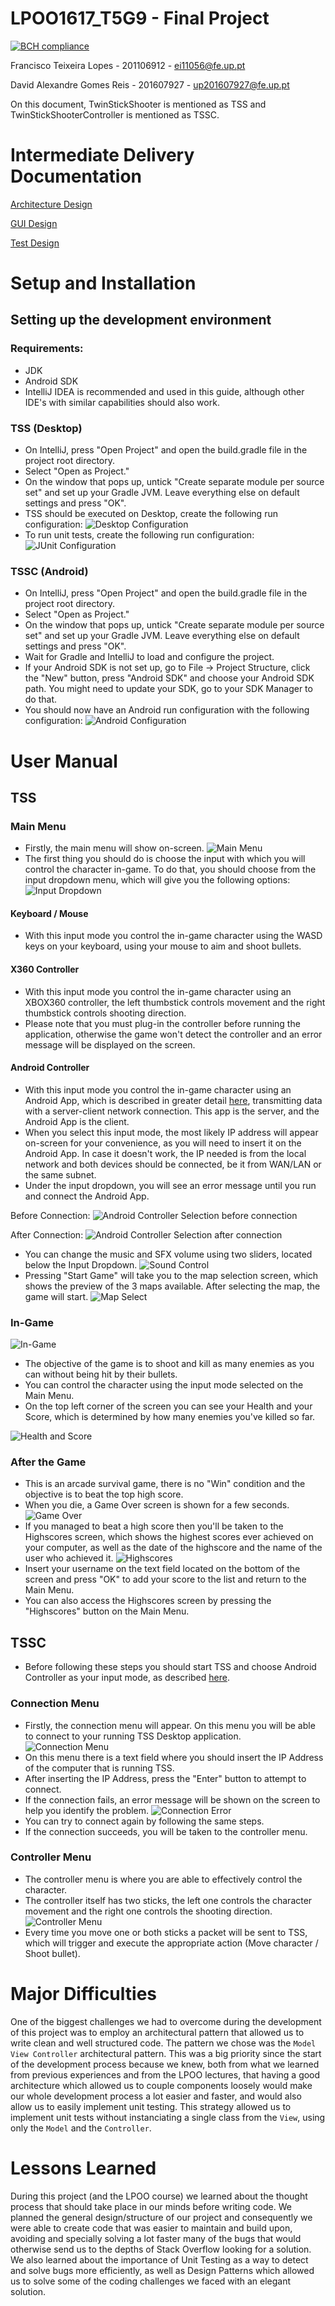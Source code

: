 # LPOO1617_T5G9 - Final Project
[![BCH compliance](https://bettercodehub.com/edge/badge/davidreis97/LPOO1617_T5G9?branch=master&token=4c896aa8e6f8e7d1f536652d1daba905df0a5acc)](https://bettercodehub.com/)

Francisco Teixeira Lopes - 201106912 - ei11056@fe.up.pt

David Alexandre Gomes Reis - 201607927 - up201607927@fe.up.pt

On this document, TwinStickShooter is mentioned as TSS and TwinStickShooterController is mentioned as TSSC.

# Intermediate Delivery Documentation

[Architecture Design](Docs/Intermediate/Architecture%20Design.pdf)

[GUI Design](Docs/Intermediate/GUI%20Design.pdf)

[Test Design](Docs/Intermediate/TestDesign.pdf)

# Setup and Installation
## Setting up the development environment
### Requirements:
- JDK
- Android SDK
- IntelliJ IDEA is recommended and used in this guide, although other IDE's with similar capabilities should also work.
 
### TSS (Desktop)
- On IntelliJ, press "Open Project" and open the build.gradle file in the project root directory.
- Select "Open as Project."
- On the window that pops up, untick "Create separate module per source set" and set up your Gradle JVM. Leave everything else on default settings and press "OK".
- TSS should be executed on Desktop, create the following run configuration:
![Desktop Configuration](Docs/Setup/desktop.png)
- To run unit tests, create the following run configuration:
![JUnit Configuration](Docs/Setup/junit.png)

### TSSC (Android)
- On IntelliJ, press "Open Project" and open the build.gradle file in the project root directory.
- Select "Open as Project."
- On the window that pops up, untick "Create separate module per source set" and set up your Gradle JVM. Leave everything else on default settings and press "OK".
- Wait for Gradle and IntelliJ to load and configure the project.
- If your Android SDK is not set up, go to File -> Project Structure, click the "New" button, press "Android SDK" and choose your Android SDK path. You might need to update your SDK, go to your SDK Manager to do that.
- You should now have an Android run configuration with the following configuration:
![Android Configuration](Docs/Setup/android.png)

# User Manual
## TSS
### Main Menu
- Firstly, the main menu will show on-screen.
![Main Menu](Docs/UserManualTSS/mainmenu.png)
- The first thing you should do is choose the input with which you will control the character in-game. To do that, you should choose from the input dropdown menu, which will give you the following options:
![Input Dropdown](Docs/UserManualTSS/inputdropdown.png)

#### Keyboard / Mouse
- With this input mode you control the in-game character using the WASD keys on your keyboard, using your mouse to aim and shoot bullets.

#### X360 Controller
- With this input mode you control the in-game character using an XBOX360 controller, the left thumbstick controls movement and the right thumbstick controls shooting direction.
- Please note that you must plug-in the controller before running the application, otherwise the game won't detect the controller and an error message will be displayed on the screen.

#### Android Controller
- With this input mode you control the in-game character using an Android App, which is described in greater detail [here](#tssc), transmitting data with a server-client network connection. This app is the server, and the Android App is the client.
- When you select this input mode, the most likely IP address will appear on-screen for your convenience, as you will need to insert it on the Android App. In case it doesn't work, the IP needed is from the local network and both devices should be connected, be it from WAN/LAN or the same subnet.
- Under the input dropdown, you will see an error message until you run and connect the Android App.

Before Connection:
![Android Controller Selection before connection](Docs/UserManualTSS/androidbefore.png)

After Connection:
![Android Controller Selection after connection](Docs/UserManualTSS/androidafter.png)

- You can change the music and SFX volume using two sliders, located below the Input Dropdown.
![Sound Control](Docs/UserManualTSS/soundcontrol.png)
- Pressing "Start Game" will take you to the map selection screen, which shows the preview of the 3 maps available. After selecting the map, the game will start.
![Map Select](Docs/UserManualTSS/mapselect.png)

### In-Game
![In-Game](Docs/UserManualTSS/ingame.png)
- The objective of the game is to shoot and kill as many enemies as you can without being hit by their bullets.
- You can control the character using the input mode selected on the Main Menu.
- On the top left corner of the screen you can see your Health and your Score, which is determined by how many enemies you've killed so far.

![Health and Score](Docs/UserManualTSS/healthscore.png)
### After the Game
- This is an arcade survival game, there is no "Win" condition and the objective is to beat the top high score.
- When you die, a Game Over screen is shown for a few seconds.
![Game Over](Docs/UserManualTSS/gameover.png)
- If you managed to beat a high score then you'll be taken to the Highscores screen, which shows the highest scores ever achieved on your computer, as well as the date of the highscore and the name of the user who achieved it.
![Highscores](Docs/UserManualTSS/highscores.png)
- Insert your username on the text field located on the bottom of the screen and press "OK" to add your score to the list and return to the Main Menu.
- You can also access the Highscores screen by pressing the "Highscores" button on the Main Menu.

## TSSC
- Before following these steps you should start TSS and choose Android Controller as your input mode, as described [here](#tss).

### Connection Menu
- Firstly, the connection menu will appear. On this menu you will be able to connect to your running TSS Desktop application.
![Connection Menu](Docs/UserManualTSSC/connectionmenu.png)
- On this menu there is a text field where you should insert the IP Address of the computer that is running TSS.
- After inserting the IP Address, press the "Enter" button to attempt to connect.
- If the connection fails, an error message will be shown on the screen to help you identify the problem.
![Connection Error](Docs/UserManualTSSC/connectionerror.png)
- You can try to connect again by following the same steps.
- If the connection succeeds, you will be taken to the controller menu.

### Controller Menu
- The controller menu is where you are able to effectively control the character.
- The controller itself has two sticks, the left one controls the character movement and the right one controls the shooting direction.
![Controller Menu](Docs/UserManualTSSC/controllermenu.png)
- Every time you move one or both sticks a packet will be sent to TSS, which will trigger and execute the appropriate action (Move character / Shoot bullet).

# Major Difficulties

One of the biggest challenges we had to overcome during the development of this project was to employ an architectural pattern that allowed us to write clean and well structured code. The pattern we chose was the `Model View Controller` architectural pattern. This was a big priority since the start of the development process because we knew, both from what we learned from previous experiences and from the LPOO lectures, that having a good architecture which allowed us to couple components loosely would make our whole development process a lot easier and faster, and would also allow us to easily implement unit testing. This strategy allowed us to implement unit tests without instanciating a single class from the `View`, using only the `Model` and the `Controller`.

# Lessons Learned

During this project (and the LPOO course) we learned about the thought process that should take place in our minds before writing code. We planned the general design/structure of our project and consequently we were able to create code that was easier to maintain and build upon, avoiding and specially solving a lot faster many of the bugs that would otherwise send us to the depths of Stack Overflow looking for a solution. We also learned about the importance of Unit Testing as a way to detect and solve bugs more efficiently, as well as Design Patterns which allowed us to solve some of the coding challenges we faced with an elegant solution.

